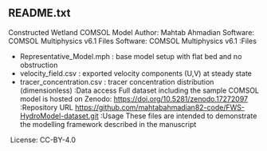 README.txt
-----------
Constructed Wetland COMSOL Model
Author: Mahtab Ahmadian Software: COMSOL Multiphysics v6.1 Files
Software: COMSOL Multiphysics v6.1
:Files
- Representative_Model.mph : base model setup with flat bed and no obstruction
- velocity_field.csv : exported velocity components (U,V) at steady state
- tracer_concentration.csv : tracer concentration distribution (dimensionless)
:Data access
Full dataset including the sample COMSOL model is hosted on Zenodo: https://doi.org/10.5281/zenodo.17272097
:Repository URL
https://github.com/mahtabahmadian82-code/FWS-HydroModel-dataset.git
:Usage
These files are intended to demonstrate the modelling framework described in the manuscript

 License: CC-BY-4.0
